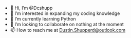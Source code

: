 - 👋 Hi, I’m @Dcshupp
- 👀 I’m interested in expanding my coding knowledge
- 🌱 I’m currently learning Python
- 💞️ I’m looking to collaborate on nothing at the moment
- 📫 How to reach me at Dustin.Shupperd@outlook.com

<!---
Dcshupp/Dcshupp is a ✨ special ✨ repository because its `README.md` (this file) appears on your GitHub profile.
You can click the Preview link to take a look at your changes.
--->
